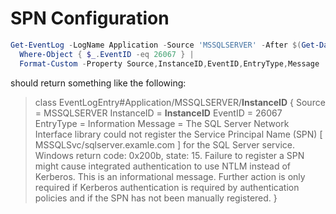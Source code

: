 # SPN Configuration

```powershell
Get-EventLog -LogName Application -Source 'MSSQLSERVER' -After $(Get-Date '7/20/2019') -Before $(Get-Date '07/22/2019') |
  Where-Object { $_.EventID -eq 26067 } |
  Format-Custom -Property Source,InstanceID,EventID,EntryType,Message
```

should return something like the following:

> class EventLogEntry#Application/MSSQLSERVER/**InstanceID**
> {
>   Source = MSSQLSERVER
>   InstanceID = **InstanceID**
>   EventID = 26067
>   EntryType = Information
>   Message = The SQL Server Network Interface library could not register the Service Principal Name (SPN) [
>   MSSQLSvc/sqlserver.examle.com ] for the SQL Server service. Windows return code: 0x200b, state: 15. Failure to
>   register a SPN might cause integrated authentication to use NTLM instead of Kerberos. This is an informational
>   message. Further action is only required if Kerberos authentication is required by authentication policies and if
>   the SPN has not been manually registered.
> }
